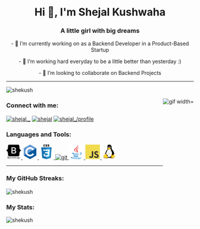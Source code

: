 <h1 align="center">Hi 👋, I'm Shejal Kushwaha</h1>
<h3 align="center">A little girl with big dreams</h3>
<p align="center">- 🔭 I’m currently working on as a Backend Developer in a Product-Based Startup</p>
<p align="center">- 🌱 I’m working hard everyday to be a little better than yesterday :)</p>
<p align="center">- 👯 I’m looking to collaborate on Backend Projects</p>
<hr>

<p align="left"> <img src="https://komarev.com/ghpvc/?username=shekush&label=Profile%20views&color=0e75b6&style=flat" alt="shekush" /> </p>
<p><img align="right" src="https://cdn.dribbble.com/users/460298/screenshots/3471002/media/5e8682904bbe0b80864a07fd391879b1.gif" alt="gif width="300" height="300"/></p>


<h3 align="left">Connect with me:</h3>
<p align="left">
<a href="https://instagram.com/shejal._" target="blank"><img align="center" src="https://raw.githubusercontent.com/rahuldkjain/github-profile-readme-generator/master/src/images/icons/Social/instagram.svg" alt="shejal._" height="30" width="40" /></a>
<a href="https://www.codechef.com/users/shejal" target="blank"><img align="center" src="https://cdn.jsdelivr.net/npm/simple-icons@3.1.0/icons/codechef.svg" alt="shejal" height="30" width="40" /></a>
<a href="https://auth.geeksforgeeks.org/user/shejal_/profile" target="blank"><img align="center" src="https://raw.githubusercontent.com/rahuldkjain/github-profile-readme-generator/master/src/images/icons/Social/geeks-for-geeks.svg" alt="shejal_/profile" height="30" width="40" /></a>
</p>

<h3 align="left">Languages and Tools:</h3>
<p align="left"> <a href="https://getbootstrap.com" target="_blank" rel="noreferrer"> <img src="https://raw.githubusercontent.com/devicons/devicon/master/icons/bootstrap/bootstrap-plain-wordmark.svg" alt="bootstrap" width="40" height="40"/> </a> <a href="https://www.cprogramming.com/" target="_blank" rel="noreferrer"> <img src="https://raw.githubusercontent.com/devicons/devicon/master/icons/c/c-original.svg" alt="c" width="40" height="40"/> </a> <a href="https://www.w3schools.com/css/" target="_blank" rel="noreferrer"> <img src="https://raw.githubusercontent.com/devicons/devicon/master/icons/css3/css3-original-wordmark.svg" alt="css3" width="40" height="40"/> </a> <a href="https://git-scm.com/" target="_blank" rel="noreferrer"> <img src="https://www.vectorlogo.zone/logos/git-scm/git-scm-icon.svg" alt="git" width="40" height="40"/> </a> <a href="https://www.java.com" target="_blank" rel="noreferrer"> <img src="https://raw.githubusercontent.com/devicons/devicon/master/icons/java/java-original.svg" alt="java" width="40" height="40"/> </a> <a href="https://developer.mozilla.org/en-US/docs/Web/JavaScript" target="_blank" rel="noreferrer"> <img src="https://raw.githubusercontent.com/devicons/devicon/master/icons/javascript/javascript-original.svg" alt="javascript" width="40" height="40"/> </a> <a href="https://www.linux.org/" target="_blank" rel="noreferrer"> <img src="https://raw.githubusercontent.com/devicons/devicon/master/icons/linux/linux-original.svg" alt="linux" width="40" height="40"/> </a> </p>
<hr>
<h3 align="left">My GitHub Streaks:</h3>
<p><img align="center" src="https://github-readme-streak-stats.herokuapp.com/?user=shekush&" alt="shekush" /></p>

<h3 align="left">My Stats:</h3>
<p>&nbsp;<img align="left" src="https://github-readme-stats.vercel.app/api?username=shekush&&show_icons=true&title_color=ffffff&icon_color=bb2acf&text_color=daf7dc&bg_color=151515" alt="shekush" /></p>
